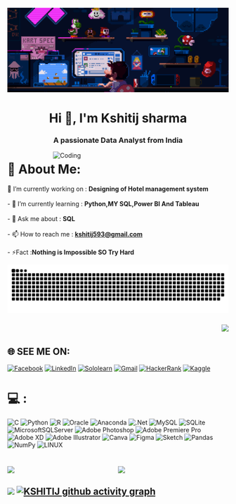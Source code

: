 ![logo](https://github.com/imkshitijsharma/imkshitijsharma/blob/main/bannerr.gif)

<h1 align="center">Hi 👋, I'm Kshitij sharma</h1>                   
<h3 align="center">A passionate Data Analyst from India</h3>

<img align="right" alt="Coding" width="400" src="https://cdn.dribbble.com/users/416610/screenshots/4801105/coding_desk_flat_vector_ui_ux_design_illustration_motion_animation_gif2.gif">

# 💫 About Me:
🔭 I’m currently working on : **Designing of Hotel management system**<br><br>- 🌱 I’m currently learning : **Python,MY SQL,Power BI And Tableau**<br><br>- 💬 Ask me about :  **SQL**<br><br>- 📫 How to reach me : **kshitij593@gmail.com**<br><br>- ⚡Fact :**Nothing is Impossible SO Try Hard**

![Snake animation](https://github.com/imkshitijsharma/imkshitijsharma/blob/output/github-contribution-grid-snake.svg)
                                                               <h3 align="right">[![](https://visitcount.itsvg.in/api?id=imkshitijsharma&icon=6&color=9)](https://visitcount.itsvg.in)

## 🌐 SEE ME ON:                                                
[![Facebook](https://img.shields.io/badge/Facebook-1877F2?style=for-the-badge&logo=facebook&logoColor=white)](https://facebook.com/kshitij99) 
[![LinkedIn](https://img.shields.io/badge/LinkedIn-0077B5?style=for-the-badge&logo=linkedin&logoColor=white)](https://linkedin.com/in/kshitij-sharma-9b554b173)
[![Sololearn](https://img.shields.io/badge/-Sololearn-3a464b?style=for-the-badge&logo=Sololearn&logoColor=white)](https://www.sololearn.com/profile/28858411)
[![Gmail](https://img.shields.io/badge/Gmail-D14836?style=for-the-badge&logo=gmail&logoColor=white)](https://mail.google.com/mail/u/0/#inbox)
[![HackerRank](https://img.shields.io/badge/-Hackerrank-2EC866?style=for-the-badge&logo=HackerRank&logoColor=white)](https://www.hackerrank.com/kshitij593)
[![Kaggle](https://img.shields.io/badge/Kaggle-20BEFF?style=for-the-badge&logo=Kaggle&logoColor=white)](https://www.kaggle.com/newlone99)

# 💻 :
![C](https://img.shields.io/badge/c-%2300599C.svg?style=for-the-badge&logo=c&logoColor=white) ![Python](https://img.shields.io/badge/python-3670A0?style=for-the-badge&logo=python&logoColor=ffdd54) ![R](https://img.shields.io/badge/r-%23276DC3.svg?style=for-the-badge&logo=r&logoColor=white) ![Oracle](https://img.shields.io/badge/Oracle-F80000?style=for-the-badge&logo=oracle&logoColor=white) ![Anaconda](https://img.shields.io/badge/Anaconda-%2344A833.svg?style=for-the-badge&logo=anaconda&logoColor=white) ![.Net](https://img.shields.io/badge/.NET-5C2D91?style=for-the-badge&logo=.net&logoColor=white) ![MySQL](https://img.shields.io/badge/mysql-%2300f.svg?style=for-the-badge&logo=mysql&logoColor=white) ![SQLite](https://img.shields.io/badge/sqlite-%2307405e.svg?style=for-the-badge&logo=sqlite&logoColor=white) ![MicrosoftSQLServer](https://img.shields.io/badge/Microsoft%20SQL%20Sever-CC2927?style=for-the-badge&logo=microsoft%20sql%20server&logoColor=white) ![Adobe Photoshop](https://img.shields.io/badge/adobephotoshop-%2331A8FF.svg?style=for-the-badge&logo=adobephotoshop&logoColor=white) ![Adobe Premiere Pro](https://img.shields.io/badge/Adobe%20Premiere%20Pro-9999FF.svg?style=for-the-badge&logo=Adobe%20Premiere%20Pro&logoColor=white) ![Adobe XD](https://img.shields.io/badge/Adobe%20XD-470137?style=for-the-badge&logo=Adobe%20XD&logoColor=#FF61F6) ![Adobe Illustrator](https://img.shields.io/badge/adobeillustrator-%23FF9A00.svg?style=for-the-badge&logo=adobeillustrator&logoColor=white) ![Canva](https://img.shields.io/badge/Canva-%2300C4CC.svg?style=for-the-badge&logo=Canva&logoColor=white) 	![Figma](https://img.shields.io/badge/figma-%23F24E1E.svg?style=for-the-badge&logo=figma&logoColor=white) ![Sketch](https://img.shields.io/badge/Sketch-FFB387?style=for-the-badge&logo=sketch&logoColor=black) ![Pandas](https://img.shields.io/badge/pandas-%23150458.svg?style=for-the-badge&logo=pandas&logoColor=white) ![NumPy](https://img.shields.io/badge/numpy-%23013243.svg?style=for-the-badge&logo=numpy&logoColor=white) ![LINUX](https://img.shields.io/badge/Linux-FCC624?style=for-the-badge&logo=linux&logoColor=black)
# 
<div style="display: flex; justify-content: space-between;">
  <img src="https://github-readme-stats.vercel.app/api?username=imkshitijsharma&theme=radical&hide_border=false&include_all_commits=true&count_private=true" style="flex: 1;">
  <img src="https://github-readme-streak-stats.herokuapp.com/?user=imkshitijsharma&theme=radical&hide_border=false" style="flex: 1;">
</div>

![](https://github-readme-stats.vercel.app/api/top-langs/?username=imkshitijsharma&theme=radical&hide_border=false&include_all_commits=true&count_private=true&layout=compact)
[![KSHITIJ github activity graph](https://github-readme-activity-graph.cyclic.app/graph?username=imkshitijsharma&theme=github-compact)](https://github.com/imkshitijsharma/github-readme-activity-graph)
---

<!-- Proudly created with GPRM ( https://gprm.itsvg.in ) -->



